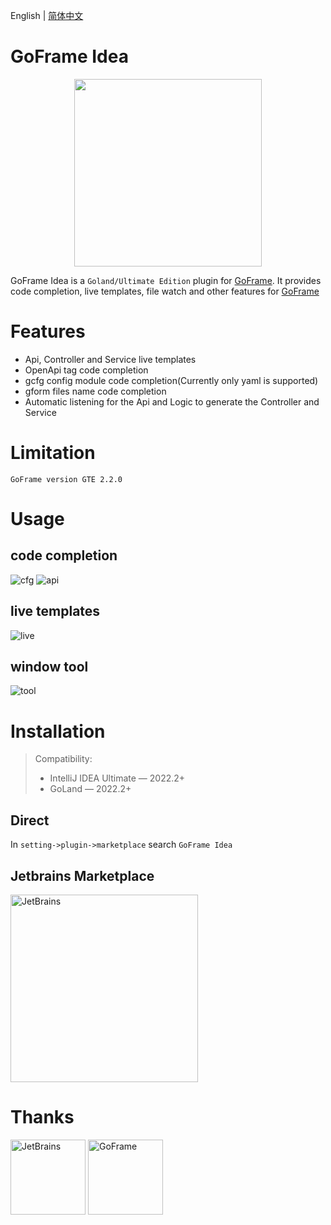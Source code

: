 English | [简体中文](./README-zh_CN.md)

# GoFrame Idea

<div align=center>
<img src="https://github.com/oldme-git/GoFrame-Idea/assets/45782393/557a15f9-0f89-4cfe-8b77-d01fd486cc4c" width="300"/>
</div>

<!-- Plugin description -->

GoFrame Idea is a `Goland/Ultimate Edition` plugin for [GoFrame](https://github.com/gogf/gf). It provides code completion, live templates, file watch and other features for [GoFrame](https://github.com/gogf/gf)

# Features
- Api, Controller and Service live templates
- OpenApi tag code completion
- gcfg config module code completion(Currently only yaml is supported)
- gform files name code completion
- Automatic listening for the Api and Logic to generate the Controller and Service

# Limitation
`
GoFrame version GTE 2.2.0
`
<!-- Plugin description end -->


# Usage
## code completion
![cfg](https://github.com/oldme-git/GoFrame-Idea/assets/45782393/c76e7774-e7e1-41e4-8114-ddf4040c5957)
![api](https://github.com/oldme-git/GoFrame-Idea/assets/45782393/5d0b6569-cfc1-42a0-b13f-b04c1e14c13c)

## live templates
![live](https://github.com/oldme-git/GoFrame-Idea/assets/45782393/32c1f373-849e-4fc4-9cd9-ed7acf7c22a6)

## window tool
![tool](https://github.com/oldme-git/GoFrame-Idea/assets/45782393/7cfe6dbf-6a04-4810-a64a-c87fed841000)

# Installation
> Compatibility:
> - IntelliJ IDEA Ultimate — 2022.2+
> - GoLand — 2022.2+

## Direct
In `setting->plugin->marketplace` search `GoFrame Idea`

## Jetbrains Marketplace
<a href="https://plugins.jetbrains.com/plugin/23320-goframe-idea"><img src="https://github.com/oldme-git/GoFrame-Idea/assets/45782393/7523fe23-e482-4e7c-be11-c2020da8cee6" alt="JetBrains" width="300"/></a>

# Thanks
<a href="https://www.jetbrains.com/?from=GoFrame-Idea"><img src="https://github.com/oldme-git/GoFrame-Idea/assets/45782393/d4ffc9ea-7179-4e9e-af76-d8de04a5449f" height="120" alt="JetBrains"/></a>
<a href="https://goframe.org/?from=GoFrame-Idea"><img src="https://github.com/oldme-git/GoFrame-Idea/assets/45782393/d02011ec-18f9-4f8a-9e85-57be3b72339b" height="120" alt="GoFrame"/></a>
